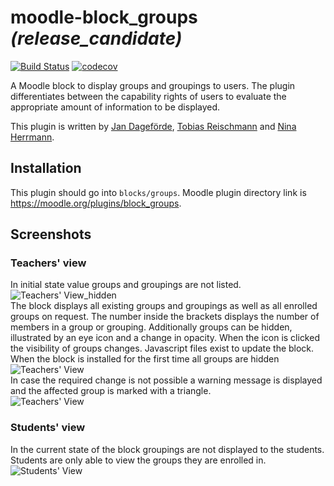 # moodle-block_groups *(release_candidate)* 
[![Build Status](https://travis-ci.org/learnweb/moodle-block_groups.svg?branch=master)](https://travis-ci.org/learnweb/moodle-block_groups)
[![codecov](https://codecov.io/gh/learnweb/moodle-block_groups/branch/master/graph/badge.svg)](https://codecov.io/gh/learnweb/moodle-block_groups)


A Moodle block to display groups and groupings to users. The plugin differentiates between the capability rights of users
to evaluate the appropriate amount of information to be displayed.

This plugin is written by [Jan Dageförde](https://github.com/Dagefoerde), [Tobias Reischmann](https://github.com/tobiasreischmann) and [Nina Herrmann](https://github.com/NinaHerrmann).



## Installation
This plugin should go into `blocks/groups`. Moodle plugin directory link is https://moodle.org/plugins/block_groups.

## Screenshots

### Teachers' view
In initial state value groups and groupings are not listed.</br>
![Teachers' View_hidden](https://cloud.githubusercontent.com/assets/18289780/25997177/4959b3a0-371b-11e7-84dd-42fe09a67659.png)</br>
The block displays all existing groups and groupings as well as all enrolled groups on request.
The number inside the brackets displays the number of members in a group or grouping.
Additionally groups can be hidden, illustrated by an eye icon and a change in opacity.
When the icon is clicked the visibility of groups changes. Javascript files exist to update the block.
When the block is installed for the first time all groups are hidden</br>
![Teachers' View](https://cloud.githubusercontent.com/assets/18289780/25997181/4e3f328c-371b-11e7-9de7-00fde7a99885.png)</br>
In case the required change is not possible a warning message is displayed and the affected group is marked with a triangle.</br>
![Teachers' View](https://cloud.githubusercontent.com/assets/18289780/25997183/4ffe9982-371b-11e7-9d3b-7fe121ba3f9f.png)

### Students' view
In the current state of the block groupings are not displayed to the students.</br>
Students are only able to view the groups they are enrolled in.</br>
![Students' View](https://cloud.githubusercontent.com/assets/18289780/25997179/4beb7658-371b-11e7-923d-ac84cdbb4878.png)